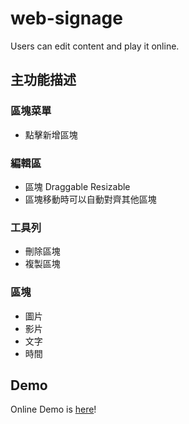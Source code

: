 # web-signage
Users can edit content and play it online.

## 主功能描述

### 區塊菜單
  * 點擊新增區塊
### 編輯區
  * 區塊 Draggable Resizable
  * 區塊移動時可以自動對齊其他區塊
### 工具列
  * 刪除區塊
  * 複製區塊
### 區塊
  * 圖片
  * 影片
  * 文字
  * 時間

## Demo

Online Demo is [here](https://mujungho.github.io/web-signage/)!
